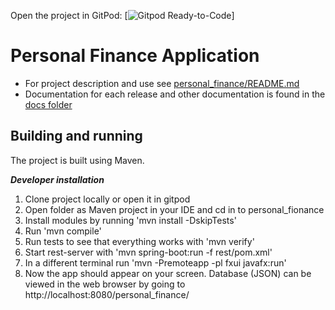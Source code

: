Open the project in GitPod: [![Gitpod Ready-to-Code](https://gitpod.stud.ntnu.no/#https://gitlab.stud.idi.ntnu.no/it1901/groups-2022/gr2253/gr2253/-/tree/master/)]

# Personal Finance Application

 * For project description and use see [personal_finance/README.md](personal_finance/README.md)
 * Documentation for each release and other documentation is found in the [docs folder](docs/README.md)


 ## Building and running

 The project is built using Maven. 

 ***Developer installation***
 1. Clone project locally or open it in gitpod
 2. Open folder as Maven project in your IDE and cd in to personal_fionance
 3. Install modules by running 'mvn install -DskipTests'
 4. Run 'mvn compile'
 5. Run tests to see that everything works with 'mvn verify'
 6. Start rest-server with 'mvn spring-boot:run -f rest/pom.xml'
 7. In a different terminal run 'mvn -Premoteapp -pl fxui javafx:run'
 8. Now the app should appear on your screen. Database (JSON) can be viewed in the web browser by going to http://localhost:8080/personal_finance/
